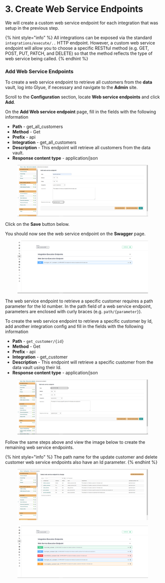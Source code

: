 # 3. Create Web Service Endpoints

We will create a custom web service endpoint for each integration that was setup in the previous step.

{% hint style="info" %}
All integrations can be exposed via the standard `integrations/execute/..` HTTP endpoint. However, a custom web service endpoint will allow you to choose a specific RESTful method (e.g. GET, POST, PUT, PATCH, and DELETE) so that the method reflects the type of web service being called.&#x20;
{% endhint %}

### Add Web Service Endpoints

To create a web service endpoint to retrieve all customers from the **data** vault, log into Glyue, if necessary and navigate to the **Admin** site.

Scroll to the **Configuration** section, locate **Web service endpoints** and click **Add**.

On the **Add Web service endpoint** page, fill in the fields with the following information&#x20;

* **Path** - get\_all\_customers
* **Method** - Get
* **Prefix** - api
* **Integration** - get\_all\_customers
* **Description** - This endpoint will retrieve all customers from the data vault.
* **Response content type** - application/json

<figure><img src="../../.gitbook/assets/image (79).png" alt=""><figcaption></figcaption></figure>

Click on the **Save** button below.

You should now see the web service endpoint on the **Swagger** page.

<figure><img src="../../.gitbook/assets/image (34).png" alt=""><figcaption></figcaption></figure>

The web service endpoint to retrieve a specific customer requires a path parameter for the Id number. In the path field of a web service endpoint, parameters are enclosed with curly braces (e.g. `path/{parameter}`).&#x20;

To create the web service endpoint to retrieve a specific customer by Id, add another integration config and fill in the fields with the following information&#x20;

* **Path** - `get_customer/{id}`
* **Method** - Get
* **Prefix** - api
* **Integration** - get\_customer
* **Description** - This endpoint will retrieve a specific customer from the data vault using their Id.
* **Response content type** - application/json

<figure><img src="../../.gitbook/assets/image (63).png" alt=""><figcaption></figcaption></figure>

Follow the same steps above and view the image below to create the remaining web service endpoints.&#x20;

{% hint style="info" %}
The path name for the update customer and delete customer web service endpoints also have an Id parameter.
{% endhint %}

<figure><img src="../../.gitbook/assets/image (88).png" alt=""><figcaption></figcaption></figure>

<figure><img src="../../.gitbook/assets/image (98).png" alt=""><figcaption></figcaption></figure>
